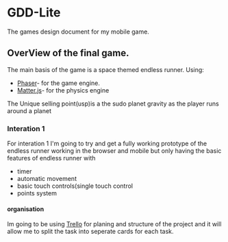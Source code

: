 # GDD-Lite
The games design document for my mobile game.

## OverView of the final game.
 The main basis of the game is a space themed endless runner.
 Using:
* [Phaser](https://photonstorm.github.io/phaser3-docs/)- for the game engine.
* [Matter.js](https://photonstorm.github.io/phaser3-docs/MatterJS.html)- for the physics engine 

The Unique selling point(usp)is a the sudo planet gravity as the player runs around a planet
### Interation 1
For interation 1 I'm going to try and get a fully working prototype of the endless runner working in the browser and mobile but only having the basic features of endless runner with
* timer
* automatic movement
* basic touch controls(single touch control
* points system
#### organisation
Im going to be using [Trello]()  for planing and structure  of the project and it will allow me to split the task into seperate cards for each task.
